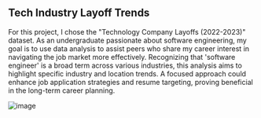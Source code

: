 ## Tech Industry Layoff Trends

For this project, I chose the "Technology Company Layoffs (2022-2023)" dataset. 
As an undergraduate passionate about software engineering, my goal is to use data analysis to assist peers who share my career interest in navigating the job market more effectively. Recognizing that 'software engineer' is a broad term across various industries, this analysis aims to highlight specific industry and location trends. A focused approach could enhance job application strategies and resume targeting, proving beneficial in the long-term career planning.

![image](https://github.com/user-attachments/assets/4e39558f-2f6f-4cec-920a-38169ff1124b)
